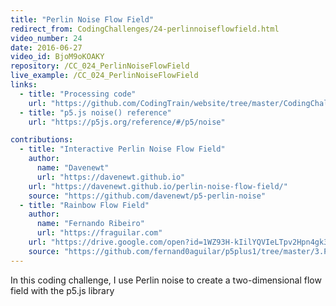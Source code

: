 ```yaml
---
title: "Perlin Noise Flow Field"
redirect_from: CodingChallenges/24-perlinnoiseflowfield.html
video_number: 24
date: 2016-06-27
video_id: BjoM9oKOAKY
repository: /CC_024_PerlinNoiseFlowField
live_example: /CC_024_PerlinNoiseFlowField
links:
  - title: "Processing code"
    url: "https://github.com/CodingTrain/website/tree/master/CodingChallenges/CC_024_PerlinNoiseFlowField_Processing"
  - title: "p5.js noise() reference"
    url: "https://p5js.org/reference/#/p5/noise"

contributions:
  - title: "Interactive Perlin Noise Flow Field"
    author:
      name: "Davenewt"
      url: "https://davenewt.github.io"
    url: "https://davenewt.github.io/perlin-noise-flow-field/"
    source: "https://github.com/davenewt/p5-perlin-noise"
  - title: "Rainbow Flow Field"
    author:
      name: "Fernando Ribeiro"
      url: "https://fraguilar.com"
    url: "https://drive.google.com/open?id=1WZ93H-kIilYQVIeLTpv2Hpn4gk36xaTS"
    source: "https://github.com/fernand0aguilar/p5plus1/tree/master/3.Projects/06.RainbowFlowField"
---
```


In this coding challenge, I use Perlin noise to create a two-dimensional flow field with the p5.js library
